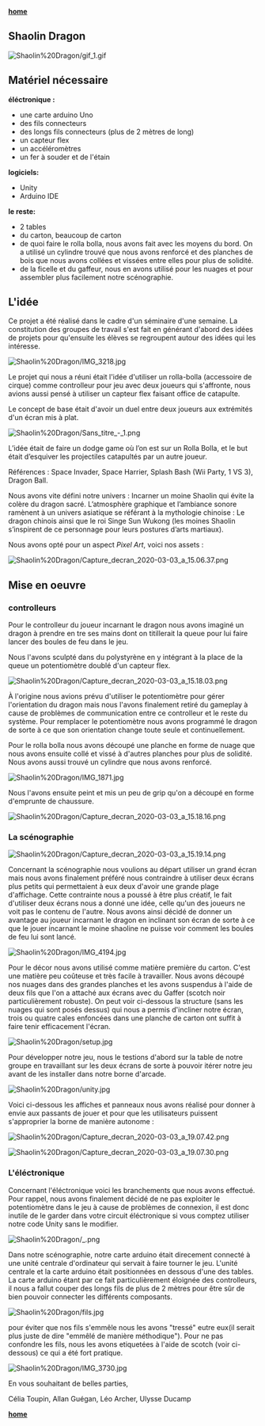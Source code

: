 [**home**](../README.md)

##   Shaolin Dragon

![Shaolin%20Dragon/gif_1.gif](Shaolin%20Dragon/gif_1.gif)

## Matériel nécessaire

**éléctronique :** 

- une carte arduino Uno
- des fils connecteurs
- des longs fils connecteurs (plus de 2 mètres de long)
- un capteur flex
- un accéléromètres
- un fer à souder et de l'étain

**logiciels:** 

- Unity
- Arduino IDE

**le reste:**

- 2 tables
- du carton, beaucoup de carton
- de quoi faire le rolla bolla, nous avons fait avec les moyens du bord. On a utilisé un cylindre trouvé que nous avons renforcé et des planches de bois que nous avons collées et vissées entre elles pour plus de solidité.
- de la ficelle et du gaffeur, nous en avons utilisé pour les nuages et pour assembler plus facilement notre scénographie.

## L'idée

Ce projet a été réalisé dans le cadre d'un séminaire d'une semaine. La constitution des groupes de travail s'est fait en générant d'abord des idées de projets pour qu'ensuite les élèves se regroupent autour des idées qui les intéresse. 

![Shaolin%20Dragon/IMG_3218.jpg](Shaolin%20Dragon/IMG_3218.jpg)

Le projet qui nous a réuni était l'idée d'utiliser un rolla-bolla (accessoire de cirque) comme controlleur pour jeu avec deux joueurs qui s'affronte, nous avions aussi pensé à utiliser un capteur flex faisant office de catapulte. 

Le concept de base était d'avoir un duel entre deux joueurs aux extrémités d'un écran mis à plat. 

![Shaolin%20Dragon/Sans_titre_-_1.png](Shaolin%20Dragon/Sans_titre_-_1.png)

L’idée était de faire un dodge game où l’on est sur un Rolla Bolla, et le but était d’esquiver les projectiles catapultés par un autre joueur.

Références : Space Invader, Space Harrier, Splash Bash (Wii Party, 1 VS 3), Dragon Ball.

Nous avons vite défini notre univers : Incarner un moine Shaolin qui évite la colère du dragon sacré. L’atmosphère graphique et l’ambiance sonore ramènent à un univers asiatique se référant à la mythologie chinoise : Le dragon chinois ainsi que le roi Singe Sun Wukong (les moines Shaolin s’inspirent de ce personnage pour leurs postures d’arts martiaux).

Nous avons opté pour un aspect *Pixel Art*, voici nos assets : 

![Shaolin%20Dragon/Capture_decran_2020-03-03_a_15.06.37.png](Shaolin%20Dragon/Capture_decran_2020-03-03_a_15.06.37.png)

## Mise en oeuvre

### controlleurs

Pour le controlleur du joueur incarnant le dragon nous avons imaginé un dragon à prendre en tre ses mains dont on titillerait la queue pour lui faire lancer des boules de feu dans le jeu. 

Nous l'avons sculpté dans du polystyrène en y intégrant à la place de la queue un potentiomètre doublé d'un capteur flex.

![Shaolin%20Dragon/Capture_decran_2020-03-03_a_15.18.03.png](Shaolin%20Dragon/Capture_decran_2020-03-03_a_15.18.03.png)

À l'origine nous avions prévu d'utiliser le potentiomètre pour gérer l'orientation du dragon mais nous l'avons finalement retiré du gameplay à cause de problèmes de communication entre ce controlleur et le reste du système. Pour remplacer le potentiomètre nous avons programmé le dragon de sorte à ce que son orientation change toute seule et continuellement. 

Pour le rolla bolla nous avons découpé une planche en forme de nuage que nous avons ensuite collé et vissé à d'autres planches pour plus de solidité. Nous avons aussi trouvé un cylindre que nous avons renforcé.

![Shaolin%20Dragon/IMG_1871.jpg](Shaolin%20Dragon/IMG_1871.jpg)

Nous l'avons ensuite peint et mis un peu de grip qu'on a découpé en forme d'emprunte de chaussure. 

![Shaolin%20Dragon/Capture_decran_2020-03-03_a_15.18.16.png](Shaolin%20Dragon/Capture_decran_2020-03-03_a_15.18.16.png)

### La scénographie

![Shaolin%20Dragon/Capture_decran_2020-03-03_a_15.19.14.png](Shaolin%20Dragon/Capture_decran_2020-03-03_a_15.19.14.png)

Concernant la scénographie nous voulions au départ utiliser un grand écran mais nous avons finalement préféré nous contraindre à utiliser deux écrans plus petits qui permettaient à eux deux d'avoir une grande plage d'affichage. Cette contrainte nous a poussé à être plus créatif, le fait d'utiliser deux écrans nous a donné une idée, celle qu'un des joueurs ne voit pas le contenu de l'autre. Nous avons ainsi décidé de donner un avantage au joueur incarnant le dragon en inclinant son écran de sorte à ce que le jouer incarnant le moine shaoline ne puisse voir comment les boules de feu lui sont lancé. 

![Shaolin%20Dragon/IMG_4194.jpg](Shaolin%20Dragon/IMG_4194.jpg)

Pour le décor nous avons utilisé comme matière première du carton. C'est une matière peu coûteuse et très facile à travailler. Nous avons découpé nos nuages dans des grandes planches et les avons suspendus à l'aide de deux fils que l'on a attaché aux écrans avec du Gaffer (scotch noir particulièrement robuste). On peut voir ci-dessous la structure (sans les nuages qui sont posés dessus) qui nous a permis d'incliner notre écran, trois ou quatre cales enfoncées dans une planche de carton ont suffit à faire tenir efficacement l'écran. 

![Shaolin%20Dragon/setup.jpg](Shaolin%20Dragon/setup.jpg)

Pour développer notre jeu, nous le testions d'abord sur la table de notre groupe en travaillant sur les deux écrans de sorte à pouvoir itérer notre jeu avant de les installer dans notre borne d'arcade. 

![Shaolin%20Dragon/unity.jpg](Shaolin%20Dragon/unity.jpg)

Voici ci-dessous les affiches et panneaux nous avons réalisé pour donner à envie aux passants de jouer et pour que les utilisateurs puissent s'approprier la borne de manière autonome : 

![Shaolin%20Dragon/Capture_decran_2020-03-03_a_19.07.42.png](Shaolin%20Dragon/Capture_decran_2020-03-03_a_19.07.42.png)

![Shaolin%20Dragon/Capture_decran_2020-03-03_a_19.07.30.png](Shaolin%20Dragon/Capture_decran_2020-03-03_a_19.07.30.png)

### L'éléctronique

Concernant l'éléctronique voici les branchements que nous avons effectué. Pour rappel, nous avons finalement décidé de ne pas exploiter le potentiomètre dans le jeu à cause de problèmes de connexion, il est donc inutile de le garder dans votre circuit éléctronique si vous comptez utiliser notre code Unity sans le modifier. 

![Shaolin%20Dragon/_.png](Shaolin%20Dragon/_.png)

Dans notre scénographie, notre carte arduino était direcement connecté à une unité centrale d'ordinateur qui servait à faire tourner le jeu. L'unité centrale et la carte arduino était positionnées en dessous d'une des tables. La carte arduino étant par ce fait particulièrement éloignée des controlleurs, il nous a fallut couper des longs fils de plus de 2 mètres pour être sûr de bien pouvoir connecter les différents composants.  

![Shaolin%20Dragon/fils.jpg](Shaolin%20Dragon/fils.jpg)

pour éviter que nos fils s'emmêle nous les avons "tressé" eutre eux(il serait plus juste de dire "emmêlé de manière méthodique"). Pour ne pas confondre les fils, nous les avons etiquetées à l'aide de scotch (voir ci-dessous) ce qui a été fort pratique. 

![Shaolin%20Dragon/IMG_3730.jpg](Shaolin%20Dragon/IMG_3730.jpg)


En vous souhaitant de belles parties, 

Célia Toupin, Allan Guégan, Léo Archer, Ulysse Ducamp

[**home**](../README.md)